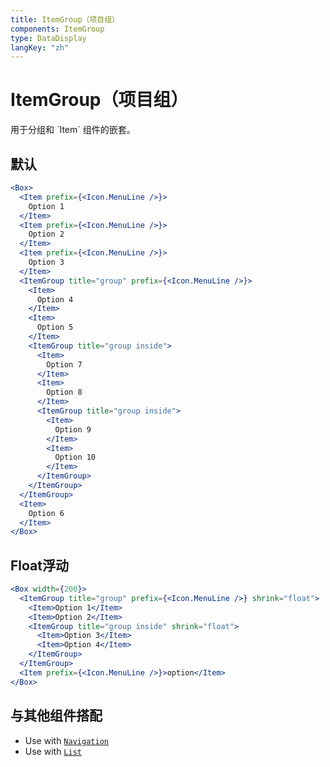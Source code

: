 ```yaml
---
title: ItemGroup（项目组）
components: ItemGroup
type: DataDisplay
langKey: "zh"
---
```


# ItemGroup（项目组）

<p class="description">用于分组和 `Item` 组件的嵌套。</p>

## 默认

```jsx
<Box>
  <Item prefix={<Icon.MenuLine />}>
    Option 1
  </Item>
  <Item prefix={<Icon.MenuLine />}>
    Option 2
  </Item>
  <Item prefix={<Icon.MenuLine />}>
    Option 3
  </Item>
  <ItemGroup title="group" prefix={<Icon.MenuLine />}>
    <Item>
      Option 4
    </Item>
    <Item>
      Option 5
    </Item>
    <ItemGroup title="group inside">
      <Item>
        Option 7
      </Item>
      <Item>
        Option 8
      </Item>
      <ItemGroup title="group inside">
        <Item>
          Option 9
        </Item>
        <Item>
          Option 10
        </Item>
      </ItemGroup>
    </ItemGroup>
  </ItemGroup>
  <Item>
    Option 6
  </Item>
</Box>
```

## Float浮动

```jsx
<Box width={200}>
  <ItemGroup title="group" prefix={<Icon.MenuLine />} shrink="float">
    <Item>Option 1</Item>
    <Item>Option 2</Item>
    <ItemGroup title="group inside" shrink="float">
      <Item>Option 3</Item>
      <Item>Option 4</Item>
    </ItemGroup>
  </ItemGroup>
  <Item prefix={<Icon.MenuLine />}>option</Item>
</Box>
```

## 与其他组件搭配

- Use with [`Navigation`](/components/navigation#itemgroup)
- Use with [`List`](/components/list#nested-list)
